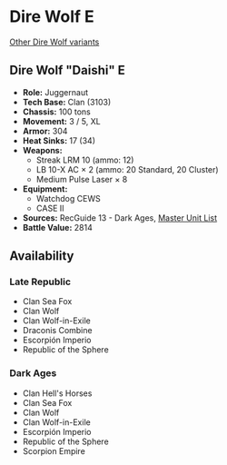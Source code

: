# Dire Wolf E

[Other Dire Wolf variants](../dire_wolf.md)

## Dire Wolf "Daishi" E
- **Role:** Juggernaut
- **Tech Base:** Clan (3103)
- **Chassis:** 100 tons
- **Movement:** 3 / 5, XL
- **Armor:** 304
- **Heat Sinks:** 17 (34)
- **Weapons:**
  - Streak LRM 10 (ammo: 12)
  - LB 10-X AC × 2 (ammo: 20 Standard, 20 Cluster)
  - Medium Pulse Laser × 8
- **Equipment:**
  - Watchdog CEWS
  - CASE II
- **Sources:** RecGuide 13 - Dark Ages, [Master Unit List](http://masterunitlist.info/Unit/Details/6833/daishi-dire-wolf-e)
- **Battle Value:** 2814

## Availability

### Late Republic
- Clan Sea Fox
- Clan Wolf
- Clan Wolf-in-Exile
- Draconis Combine
- Escorpión Imperio
- Republic of the Sphere

### Dark Ages
- Clan Hell's Horses
- Clan Sea Fox
- Clan Wolf
- Clan Wolf-in-Exile
- Escorpión Imperio
- Republic of the Sphere
- Scorpion Empire

